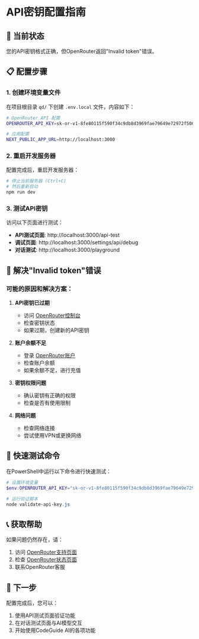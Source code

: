 # API密钥配置指南

## 🚨 当前状态
您的API密钥格式正确，但OpenRouter返回"Invalid token"错误。

## 📋 配置步骤

### 1. 创建环境变量文件
在项目根目录 `qd/` 下创建 `.env.local` 文件，内容如下：

```bash
# OpenRouter API 配置
OPENROUTER_API_KEY=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

# 应用配置
NEXT_PUBLIC_APP_URL=http://localhost:3000
```

### 2. 重启开发服务器
配置完成后，重启开发服务器：

```powershell
# 停止当前服务器 (Ctrl+C)
# 然后重新启动
npm run dev
```

### 3. 测试API密钥
访问以下页面进行测试：

- **API测试页面**: http://localhost:3000/api-test
- **调试页面**: http://localhost:3000/settings/api/debug
- **对话测试**: http://localhost:3000/playground

## 🔧 解决"Invalid token"错误

### 可能的原因和解决方案：

1. **API密钥已过期**
   - 访问 [OpenRouter控制台](https://openrouter.ai/keys)
   - 检查密钥状态
   - 如果过期，创建新的API密钥

2. **账户余额不足**
   - 登录 [OpenRouter账户](https://openrouter.ai/)
   - 检查账户余额
   - 如果余额不足，进行充值

3. **密钥权限问题**
   - 确认密钥有正确的权限
   - 检查是否有使用限制

4. **网络问题**
   - 检查网络连接
   - 尝试使用VPN或更换网络

## 🧪 快速测试命令

在PowerShell中运行以下命令进行快速测试：

```powershell
# 设置环境变量
$env:OPENROUTER_API_KEY="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"

# 运行验证脚本
node validate-api-key.js
```

## 📞 获取帮助

如果问题仍然存在，请：

1. 访问 [OpenRouter支持页面](https://openrouter.ai/docs)
2. 检查 [OpenRouter状态页面](https://status.openrouter.ai/)
3. 联系OpenRouter客服

## 🎯 下一步

配置完成后，您可以：

1. 使用API测试页面验证功能
2. 在对话测试页面与AI模型交互
3. 开始使用CodeGuide AI的各项功能

